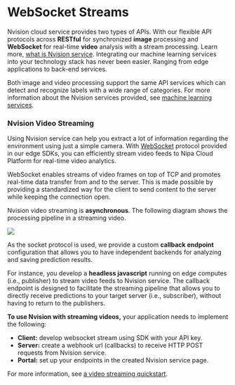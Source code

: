 # WebSocket Streams

Nvision cloud service provides two types of APIs. With our flexible API protocols across **RESTful** for synchronized **image** processing and **WebSocket** for real-time **video** analysis with a stream processing. Learn more, [what is Nvision service](https://docs.nvision.nipa.cloud/#what-is-the-nvision-service). Integrating our machine learning services into your technology stack has never been easier. Ranging from edge applications to back-end services.

Both image and video processing support the same API services which can detect and recognize labels with a wide range of categories. For more information about the Nvision services provided, see [machine learning services](https://docs.nvision.nipa.cloud/machine-learning-services).

### Nvision Video Streaming

Using Nvision service can help you extract a lot of information regarding the environment using just a simple camera. With [WebSocket](https://en.wikipedia.org/wiki/WebSocket) protocol provided in our edge SDKs, you can efficiently stream video feeds to Nipa Cloud Platform for real-time video analytics.

WebSocket enables streams of video frames on top of TCP and promotes real-time data transfer from and to the server. This is made possible by providing a standardized way for the client to send content to the server while keeping the connection open. 

Nvision video streaming is **asynchronous**. The following diagram shows the processing pipeline in a streaming video.

![](../.gitbook/assets/nvision-pic-nn2.png)

As the socket protocol is used, we provide a custom **callback endpoint** configuration that allows you to have independent backends for analyzing and saving prediction results.

For instance, you develop a **headless javascript** running on edge computes \(i.e., publisher\) to stream video feeds to Nvision service. The callback endpoint is designed to facilitate the streaming pipeline that allows you to directly receive predictions to your target server \(i.e., subscriber\), without having to return to the publishers.

**To use Nvision with streaming videos,** your application needs to implement the following:

* **Client:** develop websocket stream using SDK with your API key.
* **Server:** create a webhook url \(callbacks\) to receive HTTP POST requests from Nvision service.
* **Portal:** set up your endpoints in the created Nvision service page.

For more information, see [a video streaming quickstart](https://docs.nvision.nipa.cloud/quickstarts/make-a-websocket-stream).

